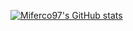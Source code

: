 
<!--
### Hi there 👋

**miferco97/miferco97** is a ✨ _special_ ✨ repository because its `README.md` (this file) appears on your GitHub profile.

Here are some ideas to get you started:

- 🔭 I’m currently working on ...
- 🌱 I’m currently learning ...
- 👯 I’m looking to collaborate on ...
- 🤔 I’m looking for help with ...
- 💬 Ask me about ...
- 📫 How to reach me: ...
- 😄 Pronouns: ...
- ⚡ Fun fact: ...
-->

[![Miferco97's GitHub stats](https://github-readme-stats.vercel.app/api?username=miferco97&show_icons=true&theme=radical)](https://github.com/anuraghazra/github-readme-stats)
